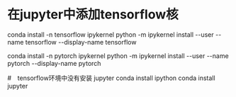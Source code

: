 # 在jupyter中添加tensorflow核
conda install  -n tensorflow ipykernel
python -m ipykernel install --user --name tensorflow --display-name tensorflow

conda install -n pytorch ipykernel
python -m ipykernel install --user --name pytorch --display-name pytorch

#　tensorflow环境中没有安装 jupyter
conda install ipython
conda install jupyter